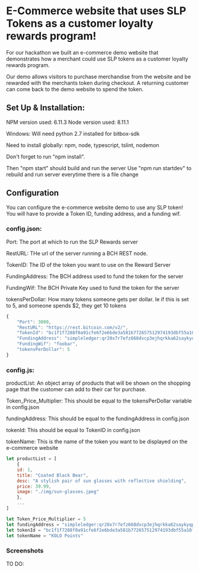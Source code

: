 # E-Commerce website that uses SLP Tokens as a customer loyalty rewards program!

For our hackathon we built an e-commerce demo website that demonstrates how a merchant could use SLP tokens as a customer loyalty rewards program.

Our demo allows visitors to purchase merchandise from the website and be rewarded with the merchants token during checkout. A returning customer can come back to the demo website to spend the token.

## Set Up & Installation:

NPM version used: 6.11.3
Node version used: 8.11.1

Windows: Will need python 2.7 installed for bitbox-sdk

Need to install globally: npm, node, typescript, tslint, nodemon

Don't forget to run "npm install". 

Then "npm start" should build and run the server
Use "npm run startdev" to rebuild and run server everytime there is a file change

## Configuration

You can configure the e-commerce website demo to use any SLP token! You will have to provide a Token ID, funding address, and a funding wif.

### config.json:

Port: The port at which to run the SLP Rewards server

RestURL: THe url of the server running a BCH REST node.

TokenID: The ID of the token you want to use on the Reward Server

FundingAddress: The BCH address used to fund the token for the server

FundingWif: The BCH Private Key used to fund the token for the server

tokensPerDollar: How many tokens someone gets per dollar. Ie if this is set to 5, and someone spends $2, they get 10 tokens

```javascript
{
    "Port": 3000,
    "RestURL": "https://rest.bitcoin.com/v2/",
    "TokenId": "bc1f1f7288f0a91cfe6f2e6bde3a581b772657512974193dbf55a10f844e0057",
    "FundingAddress": "simpleledger:qr20x7r7efz668dvcp3ejhqrkka62saykyqpzc3e48",
    "FundingWif": "foobar",
    "tokensPerDollar": 5
}
```

### config.js:

productList: An object array of products that will be shown on the shopping page that the customer can add to their car for purchase.

Token_Price_Multiplier: This should be equal to the tokensPerDollar variable in config.json

fundingAddress: This should be equal to the fundingAddress in config.json

tokenId: This should be equal to TokenID in config.json

tokenName: This is the name of the token you want to be displayed on the e-commerce website

```javascript
let productList = [
    {
    id: 1,
    title: "Coated Black Bear",
    desc: "A stylish pair of sun glasses with reflective shielding",
    price: 39.99,
    image: "./img/sun-glasses.jpeg"
    },
    ...
]

let Token_Price_Multiplier = 5
let fundingAddress = "simpleledger:qr20x7r7efz668dvcp3ejhqrkka62saykyqpzc3e48"
let tokenId = "bc1f1f7288f0a91cfe6f2e6bde3a581b772657512974193dbf55a10f844e0057"
let tokenName = "KOLO Points"
```

### Screenshots

TO DO: 
